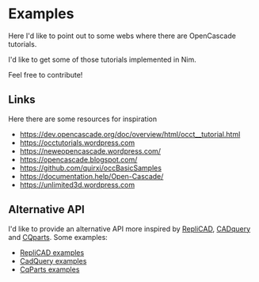 # Examples
Here I'd like to point out to some webs where there are OpenCascade tutorials.

I'd like to get some of those tutorials implemented in Nim.

Feel free to contribute!

## Links
Here there are some resources for inspiration

- https://dev.opencascade.org/doc/overview/html/occt__tutorial.html
- https://occtutorials.wordpress.com
- https://neweopencascade.wordpress.com/
- https://opencascade.blogspot.com/
- https://github.com/quirxi/occBasicSamples
- https://documentation.help/Open-Cascade/
- https://unlimited3d.wordpress.com

## Alternative API
I'd like to provide an alternative API more inspired by [RepliCAD](https://replicad.xyz/), [CADquery](https://github.com/CadQuery/cadquery) and [CQparts](https://cqparts.github.io/). Some examples:

- [RepliCAD examples](https://replicad.xyz/docs/examples/simple-vase)
- [CadQuery examples](https://cadquery.readthedocs.io/en/latest/examples.html)
- [CqParts examples](https://cqparts.github.io/#examples)